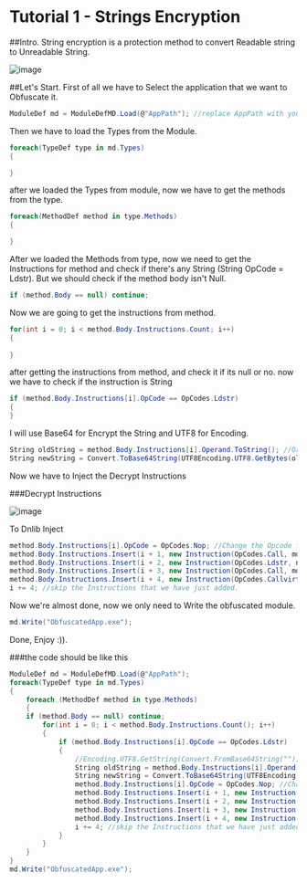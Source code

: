 # Tutorial 1 - Strings Encryption

##Intro.
String encryption is a protection method to convert Readable string to Unreadable String.

![image](https://i.imgur.com/SIU5V30.png)

##Let's Start.
First of all we have to Select the application that we want to Obfuscate it.

```csharp
ModuleDef md = ModuleDefMD.Load(@"AppPath"); //replace AppPath with your Application you want to Obfuscate it.
```
Then we have to load the Types from the Module.
```csharp
foreach(TypeDef type in md.Types)
{

}
```
after we loaded the Types from module, now we have to get the methods from the type.
```csharp
foreach(MethodDef method in type.Methods)
{

}
```
After we loaded the Methods from type, now we need to get the Instructions for method and check if there's any String (String OpCode = Ldstr). But we should check if the method body isn't Null.
```csharp
if (method.Body == null) continue;
```
Now we are going to get the instructions from method.
```csharp
for(int i = 0; i < method.Body.Instructions.Count; i++)
{
                        
}
```
after getting the instructions from method, and check it if its null or no. now we have to check if the instruction is String
```csharp
if (method.Body.Instructions[i].OpCode == OpCodes.Ldstr)
{
}
```
I will use Base64 for Encrypt the String and UTF8 for Encoding.
```csharp
String oldString = method.Body.Instructions[i].Operand.ToString(); //Original String.
String newString = Convert.ToBase64String(UTF8Encoding.UTF8.GetBytes(oldString)); //Encrypted String by Base64
```
Now we have to Inject the Decrypt Instructions

###Decrypt Instructions

![image](https://i.imgur.com/t3gGKzl.png)

To Dnlib Inject
```csharp
method.Body.Instructions[i].OpCode = OpCodes.Nop; //Change the Opcode for the Original Instruction
method.Body.Instructions.Insert(i + 1, new Instruction(OpCodes.Call, md.Import(typeof(System.Text.Encoding).GetMethod("get_UTF8", new Type[] { })))); //get Method (get_UTF8) from Type (System.Text.Encoding).
method.Body.Instructions.Insert(i + 2, new Instruction(OpCodes.Ldstr, newString)); //add the Encrypted String
method.Body.Instructions.Insert(i + 3, new Instruction(OpCodes.Call, md.Import(typeof(System.Convert).GetMethod("FromBase64String", new Type[] { typeof(string) })))); //get Method (FromBase64String) from Type (System.Convert), and arguments for method we will get it using "new Type[] { typeof(string) }"
method.Body.Instructions.Insert(i + 4, new Instruction(OpCodes.Callvirt, md.Import(typeof(System.Text.Encoding).GetMethod("GetString", new Type[] { typeof(byte[]) }))));
i += 4; //skip the Instructions that we have just added.
```
Now we're almost done, now we only need to Write the obfuscated module.
```csharp
md.Write("ObfuscatedApp.exe");
```
Done, Enjoy :)).

###the code should be like this
```csharp
ModuleDef md = ModuleDefMD.Load(@"AppPath");
foreach(TypeDef type in md.Types)
{
    foreach (MethodDef method in type.Methods)
    {
    if (method.Body == null) continue;
        for(int i = 0; i < method.Body.Instructions.Count(); i++)
        {
            if (method.Body.Instructions[i].OpCode == OpCodes.Ldstr)
            {
                //Encoding.UTF8.GetString(Convert.FromBase64String(""));
                String oldString = method.Body.Instructions[i].Operand.ToString(); //Original String.
                String newString = Convert.ToBase64String(UTF8Encoding.UTF8.GetBytes(oldString)); //Encrypted String by Base64
                method.Body.Instructions[i].OpCode = OpCodes.Nop; //Change the Opcode for the Original Instruction
                method.Body.Instructions.Insert(i + 1, new Instruction(OpCodes.Call, md.Import(typeof(System.Text.Encoding).GetMethod("get_UTF8", new Type[] { })))); //get Method (get_UTF8) from Type (System.Text.Encoding).
                method.Body.Instructions.Insert(i + 2, new Instruction(OpCodes.Ldstr, newString)); //add the Encrypted String
                method.Body.Instructions.Insert(i + 3, new Instruction(OpCodes.Call, md.Import(typeof(System.Convert).GetMethod("FromBase64String", new Type[] { typeof(string) })))); //get Method (FromBase64String) from Type (System.Convert), and arguments for method we will get it using "new Type[] { typeof(string) }"
                method.Body.Instructions.Insert(i + 4, new Instruction(OpCodes.Callvirt, md.Import(typeof(System.Text.Encoding).GetMethod("GetString", new Type[] { typeof(byte[]) }))));
                i += 4; //skip the Instructions that we have just added.
            }
        }
    }
}
md.Write("ObfuscatedApp.exe");
```
